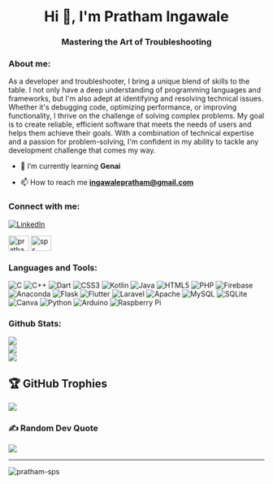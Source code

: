 <h1 align="center">Hi 👋, I'm Pratham Ingawale</h1>
<h3 align="center">Mastering the Art of Troubleshooting</h3>


<h3 align="left">About me:</h3>
As a developer and troubleshooter, I bring a unique blend of skills to the table. I not only have a deep understanding of programming languages and frameworks, but I'm also adept at identifying and resolving technical issues. Whether it's debugging code, optimizing performance, or improving functionality, I thrive on the challenge of solving complex problems. My goal is to create reliable, efficient software that meets the needs of users and helps them achieve their goals. With a combination of technical expertise and a passion for problem-solving, I'm confident in my ability to tackle any development challenge that comes my way.

- 🌱 I’m currently learning **Genai**


- 📫 How to reach me **ingawalepratham@gmail.com**

<h3 align="left">Connect with me:</h3>

[![LinkedIn](https://img.shields.io/badge/LinkedIn-%230077B5.svg?logo=linkedin&logoColor=white)](https://in.linkedin.com/in/pratham-ingawale-524288213) 
<p align="left">
<a href="https://instagram.com/pratham_ingawale" target="blank"><img align="center" src="https://raw.githubusercontent.com/rahuldkjain/github-profile-readme-generator/master/src/images/icons/Social/instagram.svg" alt="pratham_ingawale" height="30" width="40" /></a>
<a href="https://www.youtube.com/channel/UCIypIg9uzbIY2phLlqTNCdA" target="blank"><img align="center" src="https://raw.githubusercontent.com/rahuldkjain/github-profile-readme-generator/master/src/images/icons/Social/youtube.svg" alt="sps techcrea" height="30" width="40" /></a>
</p>

<h3 align="left">Languages and Tools:</h3>

![C](https://img.shields.io/badge/c-%2300599C.svg?style=for-the-badge&logo=c&logoColor=white) ![C++](https://img.shields.io/badge/c++-%2300599C.svg?style=for-the-badge&logo=c%2B%2B&logoColor=white) ![Dart](https://img.shields.io/badge/dart-%230175C2.svg?style=for-the-badge&logo=dart&logoColor=white) ![CSS3](https://img.shields.io/badge/css3-%231572B6.svg?style=for-the-badge&logo=css3&logoColor=white) ![Kotlin](https://img.shields.io/badge/kotlin-%230095D5.svg?style=for-the-badge&logo=kotlin&logoColor=white) ![Java](https://img.shields.io/badge/java-%23ED8B00.svg?style=for-the-badge&logo=java&logoColor=white) ![HTML5](https://img.shields.io/badge/html5-%23E34F26.svg?style=for-the-badge&logo=html5&logoColor=white) ![PHP](https://img.shields.io/badge/php-%23777BB4.svg?style=for-the-badge&logo=php&logoColor=white) ![Firebase](https://img.shields.io/badge/firebase-%23039BE5.svg?style=for-the-badge&logo=firebase) ![Anaconda](https://img.shields.io/badge/Anaconda-%2344A833.svg?style=for-the-badge&logo=anaconda&logoColor=white) ![Flask](https://img.shields.io/badge/flask-%23000.svg?style=for-the-badge&logo=flask&logoColor=white) ![Flutter](https://img.shields.io/badge/Flutter-%2302569B.svg?style=for-the-badge&logo=Flutter&logoColor=white) ![Laravel](https://img.shields.io/badge/laravel-%23FF2D20.svg?style=for-the-badge&logo=laravel&logoColor=white) ![Apache](https://img.shields.io/badge/apache-%23D42029.svg?style=for-the-badge&logo=apache&logoColor=white) ![MySQL](https://img.shields.io/badge/mysql-%2300f.svg?style=for-the-badge&logo=mysql&logoColor=white) ![SQLite](https://img.shields.io/badge/sqlite-%2307405e.svg?style=for-the-badge&logo=sqlite&logoColor=white) ![Canva](https://img.shields.io/badge/Canva-%2300C4CC.svg?style=for-the-badge&logo=Canva&logoColor=white) ![Python](https://img.shields.io/badge/python-3670A0?style=for-the-badge&logo=python&logoColor=ffdd54) ![Arduino](https://img.shields.io/badge/-Arduino-00979D?style=for-the-badge&logo=Arduino&logoColor=white) ![Raspberry Pi](https://img.shields.io/badge/-RaspberryPi-C51A4A?style=for-the-badge&logo=Raspberry-Pi)

<h3 align="left">Github Stats:</h3>

![](https://github-readme-stats.vercel.app/api?username=PRATHAM-SPS&theme=dark&hide_border=false&include_all_commits=false&count_private=false)<br/>
![](https://github-readme-streak-stats.herokuapp.com/?user=PRATHAM-SPS&theme=dark&hide_border=false)<br/>
![](https://github-readme-stats.vercel.app/api/top-langs/?username=PRATHAM-SPS&theme=dark&hide_border=false&include_all_commits=false&count_private=false&layout=compact)

## 🏆 GitHub Trophies
![](https://github-profile-trophy.vercel.app/?username=PRATHAM-SPS&theme=radical&no-frame=false&no-bg=false&margin-w=4)

### ✍️ Random Dev Quote
![](https://quotes-github-readme.vercel.app/api?type=horizontal&theme=radical)


---
<p align="left"> <img src="https://komarev.com/ghpvc/?username=pratham-sps&label=Profile%20views&color=0e75b6&style=flat" alt="pratham-sps" /> </p>


<!-- Proudly created with GPRM ( https://gprm.itsvg.in ) -->
